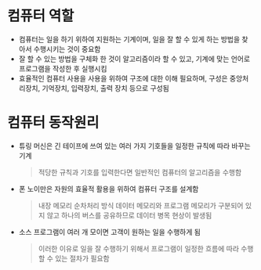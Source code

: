 # 컴퓨터 역할

- 컴퓨터는 일을 하기 위하여 지원하는 기계이며, 일을 잘 할 수 있게 하는 방법을 찾아서 수행시키는 것이 중요함
- 잘 할 수 있는 방법을 구체화 한 것이 알고리즘이라 할 수 있고, 기계에 맞는 언어로 프로그램을 작성한 후 실행시킴
- 효율적인 컴퓨터 사용을 사용을 위하여 구조에 대한 이해 필요하며, 구성은 중앙처리장치, 기억장치, 입력장치, 출력 장치 등으로 구성됨

# 컴퓨터 동작원리

- 튜링 머신은 긴 테이프에 쓰여 있는 여러 가지 기호들을 일정한 규칙에 따라 바꾸는 기계
  > 적당한 규칙과 기호를 입력한다면 일반적인 컴퓨터의 알고리즘을 수행함
- 폰 노이만은 자원의 효율적 활용을 위하여 컴퓨터 구조를 설계함

  > 내장 메모리 순차처리 방식
  > 데이터 메모리와 프로그램 메모리가 구분되어 있지 않고 하나의 버스를 공유하므로 데이터 병목 현상이 발생됨

- 소스 프로그램이 여러 개 모이면 고객이 원하는 일을 수행하게 됨
  > 이러한 이유로 일을 잘 수행하기 위해서 프로그램이 일정한 흐름에 따라 수행할 수 있는 절차가 필요함
